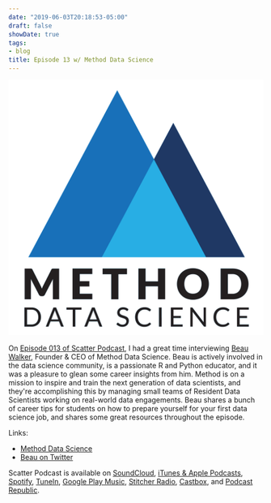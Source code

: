 ```yaml
---
date: "2019-06-03T20:18:53-05:00"
draft: false
showDate: true
tags:
- blog
title: Episode 13 w/ Method Data Science
---
```


[![](https://raw.githubusercontent.com/JavOrraca/Home/gh-pages/assets/img/method.png)](https://soundcloud.com/scatterpodcast/episode-013)

On [Episode 013 of Scatter Podcast](https://soundcloud.com/scatterpodcast/episode-013), I had a great time interviewing [Beau Walker](https://www.linkedin.com/in/beauthescientist/), Founder & CEO of Method Data Science. Beau is actively involved in the data science community, is a passionate R and Python educator, and it was a pleasure to glean some career insights from him. Method is on a mission to inspire and train the next generation of data scientists, and they're accomplishing this by managing small teams of Resident Data Scientists working on real-world data engagements. Beau shares a bunch of career tips for students on how to prepare yourself for your first data science job, and shares some great resources throughout the episode.

Links:

* [Method Data Science](https://methoddatascience.com/)
* [Beau on Twitter](https://twitter.com/beaujwalker)

Scatter Podcast is available on [SoundCloud](https://soundcloud.com/scatterpodcast), [iTunes & Apple Podcasts](https://podcasts.apple.com/us/podcast/scatter-podcast/id1458544194), [Spotify](https://open.spotify.com/show/64UpJwByrdsrLSYObuEeHx?si=n_UlBzrYQv6ptBjeXfSOsw), [TuneIn](https://tunein.com/podcasts/Business--Economics-Podcasts/Scatter-Podcast-p1216105/), [Google Play Music](https://playmusic.app.goo.gl/?ibi=com.google.PlayMusic&isi=691797987&ius=googleplaymusic&apn=com.google.android.music&link=https://play.google.com/music/m/Iqayzaqkmvhu5op3yehzbj5bus4?t%3DScatter_Podcast%26pcampaignid%3DMKT-na-all-co-pr-mu-pod-16), [Stitcher Radio](https://www.stitcher.com/podcast/scatter-podcast/httpssoundcloudcomscatterpodcast), [Castbox](https://castbox.fm/channel/id2083174), and [Podcast Republic](https://www.podcastrepublic.net/podcast/1458544194).